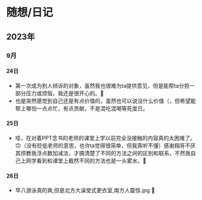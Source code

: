 # 随想/日记

## 2023年

### 9月

#### 24日

* 第一次成为别人倾诉的对象，虽然我也很难为ta提供意见，但是能帮ta分担一部分压力或烦恼，我还是很开心的。🙂
* 也是突然感觉到自己还是有点价值的，虽然也可以说没什么价值（，但希望能帮上哪怕一点点忙，有点贡献，不是混吃混喝等死度日。

#### 25日

* 哇，在对着PPT念书的老师的课堂上学以前完全没接触的内容真的太困难了。🙃（没有贬低老师的意思，也许ta觉得很简单，但我真听不懂）感谢翔哥不厌其烦教我浮点数加减法，才搞清楚了不同的方法之间的区别和联系，不然我自己上网学看到和课堂上截然不同的方法也是一头雾水。🫠

#### 26日

* 早八游泳真的爽,但是北方大澡堂式更衣室,南方人震惊.jpg 🫠